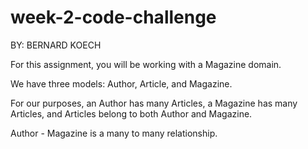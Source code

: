 # week-2-code-challenge

BY: BERNARD KOECH

For this assignment, you will be working with a Magazine domain.



We have three models: Author, Article, and Magazine.



For our purposes, an Author has many Articles, a Magazine has many Articles, and Articles belong to both Author and Magazine.



Author - Magazine is a many to many relationship.
